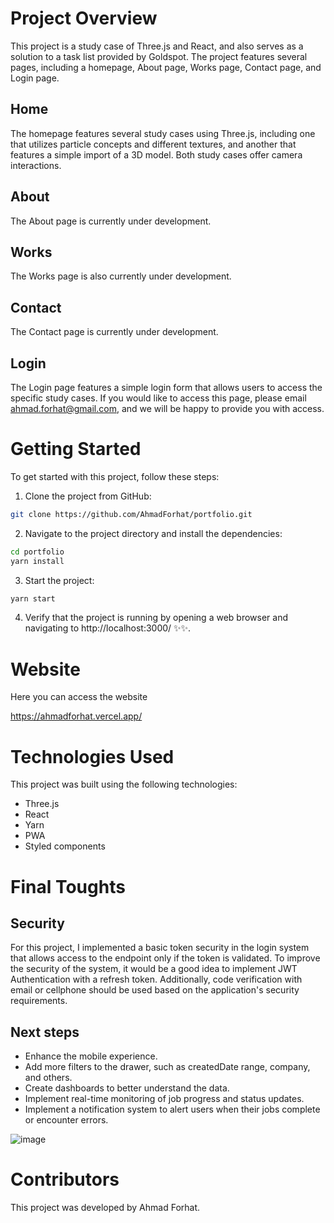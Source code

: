 # Project Overview
This project is a study case of Three.js and React, and also serves as a solution to a task list provided by Goldspot. The project features several pages, including a homepage, About page, Works page, Contact page, and Login page.

## Home
The homepage features several study cases using Three.js, including one that utilizes particle concepts and different textures, and another that features a simple import of a 3D model. Both study cases offer camera interactions.

## About
The About page is currently under development.

## Works
The Works page is also currently under development.

## Contact
The Contact page is currently under development.

## Login
The Login page features a simple login form that allows users to access the specific study cases. If you would like to access this page, please email ahmad.forhat@gmail.com, and we will be happy to provide you with access.

# Getting Started
To get started with this project, follow these steps:

1. Clone the project from GitHub:
```bash
git clone https://github.com/AhmadForhat/portfolio.git
```

2. Navigate to the project directory and install the dependencies:
```bash
cd portfolio
yarn install
```

3. Start the project:
```bash
yarn start
```

4. Verify that the project is running by opening a web browser and navigating to http://localhost:3000/ ✨✨.

# Website
Here you can access the website

https://ahmadforhat.vercel.app/

# Technologies Used
This project was built using the following technologies:

- Three.js
- React
- Yarn
- PWA
- Styled components

# Final Toughts
## Security
For this project, I implemented a basic token security in the login system that allows access to the endpoint only if the token is validated. To improve the security of the system, it would be a good idea to implement JWT Authentication with a refresh token. Additionally, code verification with email or cellphone should be used based on the application's security requirements.

## Next steps
- Enhance the mobile experience.
- Add more filters to the drawer, such as createdDate range, company, and others.
- Create dashboards to better understand the data.
- Implement real-time monitoring of job progress and status updates.
- Implement a notification system to alert users when their jobs complete or encounter errors.

![image](https://user-images.githubusercontent.com/54677103/231859198-1d8cdc55-9cb5-4e1e-b905-497dc6108977.png)

# Contributors
This project was developed by Ahmad Forhat.
